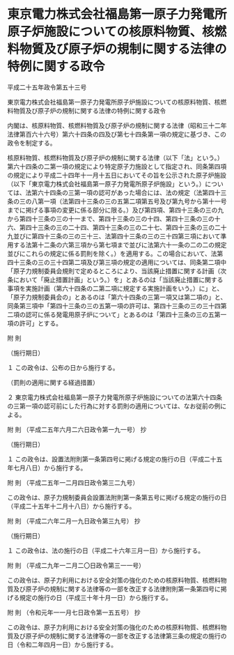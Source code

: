 # 東京電力株式会社福島第一原子力発電所原子炉施設についての核原料物質、核燃料物質及び原子炉の規制に関する法律の特例に関する政令

平成二十五年政令第五十三号

東京電力株式会社福島第一原子力発電所原子炉施設についての核原料物質、核燃料物質及び原子炉の規制に関する法律の特例に関する政令

内閣は、核原料物質、核燃料物質及び原子炉の規制に関する法律（昭和三十二年法律第百六十六号）第六十四条の四及び第七十四条第一項の規定に基づき、この政令を制定する。

核原料物質、核燃料物質及び原子炉の規制に関する法律（以下「法」という。）第六十四条の二第一項の規定により特定原子力施設として指定され、同条第四項の規定により平成二十四年十一月十五日においてその旨を公示された原子炉施設（以下「東京電力株式会社福島第一原子力発電所原子炉施設」という。）については、法第六十四条の三第一項の認可があった場合には、法の規定（法第四十三条の三の八第一項（法第四十三条の三の五第二項第五号及び第九号から第十一号までに掲げる事項の変更に係る部分に限る。）及び第四項、第四十三条の三の九から第四十三条の三の十一まで、第四十三条の三の十四、第四十三条の三の十六、第四十三条の三の二十四、第四十三条の三の二十七、第四十三条の三の二十九並びに第四十三条の三の三十三、法第四十三条の三の三十四第三項において準用する法第十二条の六第三項から第七項まで並びに法第六十一条の二の二の規定並びにこれらの規定に係る罰則を除く。）を適用する。この場合において、法第四十三条の三の三十四第二項及び第三項の規定の適用については、同条第二項中「原子力規制委員会規則で定めるところにより、当該廃止措置に関する計画（次条において「廃止措置計画」という。）を」とあるのは「当該廃止措置に関する事項を実施計画（第六十四条の二第二項に規定する実施計画をいう。）に」と、「原子力規制委員会の」とあるのは「第六十四条の三第一項又は第二項の」と、同条第三項中「第四十三条の三の五第一項の許可は、第四十三条の三の三十四第二項の認可に係る発電用原子炉について」とあるのは「第四十三条の三の五第一項の許可」とする。

附 則

（施行期日）

１ この政令は、公布の日から施行する。

（罰則の適用に関する経過措置）

２ 東京電力株式会社福島第一原子力発電所原子炉施設についての法第六十四条の三第一項の認可前にした行為に対する罰則の適用については、なお従前の例による。

附 則 （平成二五年六月二六日政令第一九一号） 抄

（施行期日）

１ この政令は、設置法附則第一条第四号に掲げる規定の施行の日（平成二十五年七月八日）から施行する。

附 則 （平成二五年一二月四日政令第三二九号）

この政令は、原子力規制委員会設置法附則第一条第五号に掲げる規定の施行の日（平成二十五年十二月十八日）から施行する。

附 則 （平成二六年二月一九日政令第三九号） 抄

（施行期日）

１ この政令は、法の施行の日（平成二十六年三月一日）から施行する。

附 則 （平成二九年一二月二〇日政令第三一一号）

この政令は、原子力利用における安全対策の強化のための核原料物質、核燃料物質及び原子炉の規制に関する法律等の一部を改正する法律附則第一条第四号に掲げる規定の施行の日（平成三十年十月一日）から施行する。

附 則 （令和元年一一月七日政令第一五五号） 抄

この政令は、原子力利用における安全対策の強化のための核原料物質、核燃料物質及び原子炉の規制に関する法律等の一部を改正する法律第三条の規定の施行の日（令和二年四月一日）から施行する。
